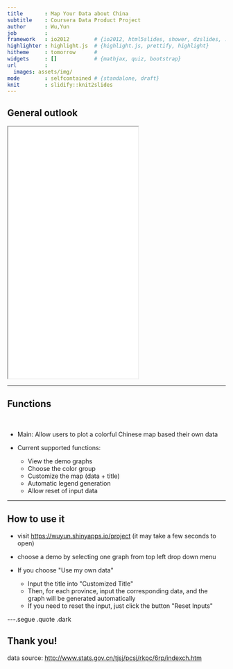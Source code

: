 ```yaml
---
title       : Map Your Data about China
subtitle    : Coursera Data Product Project
author      : Wu,Yun
job         : 
framework   : io2012        # {io2012, html5slides, shower, dzslides, ...}
highlighter : highlight.js  # {highlight.js, prettify, highlight}
hitheme     : tomorrow      # 
widgets     : []            # {mathjax, quiz, bootstrap}
url         :
  images: assets/img/
mode        : selfcontained # {standalone, draft}
knit        : slidify::knit2slides
---
```


## General outlook
<iframe src = 'assets/img/Capture.PNG' height='580px'></iframe>


---

## Functions

<br>

* Main: Allow users to plot a colorful Chinese map based their own data


* Current supported functions:<br>

    - View the demo graphs
    - Choose the color group
    - Customize the map (data + title)
    - Automatic legend generation
    - Allow reset of input data


---


## How to use it

- visit https://wuyun.shinyapps.io/project (it may take a few seconds to open)
- choose a demo by selecting one graph from top left drop down menu
- If you choose "Use my own data"

  * Input the title into "Customized Title"
  * Then, for each province, input the corresponding data, and the graph will be generated automatically
  * If you need to reset the input, just click the button "Reset Inputs"



---.segue .quote .dark



## Thank you!

<span class='white'>data source: http://www.stats.gov.cn/tjsj/pcsj/rkpc/6rp/indexch.htm </span>

